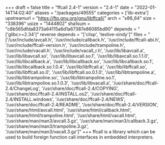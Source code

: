+++
draft = false
title = "ffcall 2.4-1"
version = "2.4-1"
date = "2022-01-14T14:02:40"
aliases = "/packages/49555"
categories = ['lib-extra']
upstreamurl = "https://ftp.gnu.org/gnu/libffcall/"
arch = "x86_64"
size = "338396"
usize = "1444802"
sha1sum = "c8b565dfda8373a64115a6d1a67387e86085bd90"
depends = "['glibc>=2.34']"
reverse depends = "['clisp', 'texlive-xindy']"
files = "['/usr/include/avcall.h', '/usr/include/callback.h', '/usr/include/ffcall-abi.h', '/usr/include/ffcall-version.h', '/usr/include/trampoline.h', '/usr/include/vacall.h', '/usr/include/vacall_r.h', '/usr/lib/libavcall.a', '/usr/lib/libavcall.so', '/usr/lib/libavcall.so.1', '/usr/lib/libavcall.so.1.1.0', '/usr/lib/libcallback.a', '/usr/lib/libcallback.so', '/usr/lib/libcallback.so.1', '/usr/lib/libcallback.so.1.0.4', '/usr/lib/libffcall.a', '/usr/lib/libffcall.so', '/usr/lib/libffcall.so.0', '/usr/lib/libffcall.so.0.1.0', '/usr/lib/libtrampoline.a', '/usr/lib/libtrampoline.so', '/usr/lib/libtrampoline.so.1', '/usr/lib/libtrampoline.so.1.0.3', '/usr/lib/libvacall.a', '/usr/share/doc/ffcall-2.4/ChangeLog', '/usr/share/doc/ffcall-2.4/COPYING', '/usr/share/doc/ffcall-2.4/INSTALL.os2', '/usr/share/doc/ffcall-2.4/INSTALL.windows', '/usr/share/doc/ffcall-2.4/NEWS', '/usr/share/doc/ffcall-2.4/README', '/usr/share/doc/ffcall-2.4/VERSION', '/usr/share/html/avcall.html', '/usr/share/html/callback.html', '/usr/share/html/trampoline.html', '/usr/share/html/vacall.html', '/usr/share/man/man3/avcall.3.gz', '/usr/share/man/man3/callback.3.gz', '/usr/share/man/man3/trampoline.3.gz', '/usr/share/man/man3/vacall.3.gz']"
+++
ffcall is a library which can be used to build foreign function call interfaces in embedded interpreters.